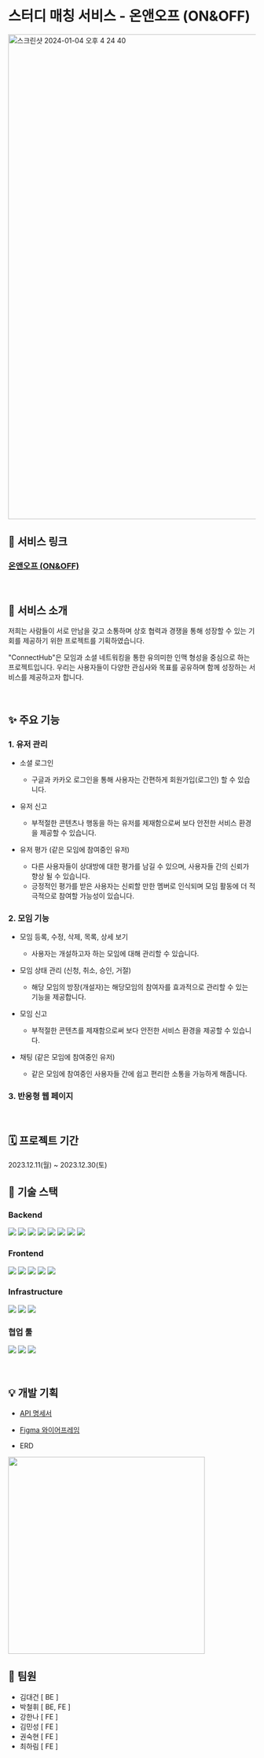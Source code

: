 # 스터디 매칭 서비스 - 온앤오프 (ON&OFF)

<img width="984" alt="스크린샷 2024-01-04 오후 4 24 40" src="https://github.com/Team-OnAndOff/front/assets/126145519/1a61da18-753c-47ff-afcc-29420f71cf35">

<br />

## 👀 서비스 링크

### [온앤오프 (ON&OFF)](http://kdt-sw-7-team05.elicecoding.com/)

<br />

## 🎉 서비스 소개

저희는 사람들이 서로 만남을 갖고 소통하며 상호 협력과 경쟁을 통해 성장할 수 있는 기회를 제공하기 위한 프로젝트를 기획하였습니다.

"ConnectHub"은 모임과 소셜 네트워킹을 통한 유의미한 인맥 형성을 중심으로 하는 프로젝트입니다. 우리는 사용자들이 다양한 관심사와 목표를 공유하며 함께 성장하는 서비스를 제공하고자 합니다.

<br />

## ✨ 주요 기능

### 1. 유저 관리

- 소셜 로그인
    - 구글과 카카오 로그인을 통해 사용자는 간편하게 회원가입(로그인) 할 수 있습니다.

- 유저 신고
  - 부적절한 콘텐츠나 행동을 하는 유저를 제재함으로써 보다 안전한 서비스 환경을 제공할 수 있습니다.

- 유저 평가 (같은 모임에 참여중인 유저)
    - 다른 사용자들이 상대방에 대한 평가를 남길 수 있으며, 사용자들 간의 신뢰가 향상 될 수 있습니다.
    - 긍정적인 평가를 받은 사용자는 신뢰할 만한 멤버로 인식되며 모임 활동에 더 적극적으로 참여할 가능성이 있습니다.

### 2. 모임 기능

- 모임 등록, 수정, 삭제, 목록, 상세 보기
  - 사용자는 개설하고자 하는 모임에 대해 관리할 수 있습니다.

- 모임 상태 관리 (신청, 취소, 승인, 거절)
  - 해당 모임의 방장(개설자)는 해당모임의 참여자를 효과적으로 관리할 수 있는 기능을 제공합니다.

- 모임 신고
  - 부적절한 콘텐츠를 제재함으로써 보다 안전한 서비스 환경을 제공할 수 있습니다.

- 채팅 (같은 모임에 참여중인 유저)
  - 같은 모임에 참여중인 사용자들 간에 쉽고 편리한 소통을 가능하게 해줍니다.

### 3. 반응형 웹 페이지

<br />

## 🗓️ 프로젝트 기간

2023.12.11(월) ~ 2023.12.30(토)

## 🥁 기술 스택

### Backend

<img src="https://img.shields.io/badge/Node.js-339933?style=flat-square&logo=nodedotjs&logoColor=white"/> <img src="https://img.shields.io/badge/Express-000000?style=flat-square&logo=express&logoColor=white"/> <img src="https://img.shields.io/badge/MySQL-4479A1?style=flat-square&logo=mysql&logoColor=white"/> <img src="https://img.shields.io/badge/TypeORM-3178C6?style=flat-square&logo=typeorm&logoColor=white"/> <img src="https://img.shields.io/badge/MongoDB-47A248?style=flat-square&logo=mongodb&logoColor=white"/> <img src="https://img.shields.io/badge/Mongoose-880000?style=flat-square&logo=mongoose&logoColor=white"/> <img src="https://img.shields.io/badge/Socket.io-010101?style=flat-square&logo=socket.io&logoColor=white"/> <img src="https://img.shields.io/badge/TypeScript-3178C6?style=flat-square&logo=typescript&logoColor=white"/>

### Frontend

<img src="https://img.shields.io/badge/React-61DAFB?style=flat-square&logo=react&logoColor=white"/> <img src="https://img.shields.io/badge/TypeScript-3178C6?style=flat-square&logo=typescript&logoColor=white"/> <img src="https://img.shields.io/badge/Tailwind_CSS-38B2AC?style=flat-square&logo=tailwind-css&logoColor=white"/> <img src="https://img.shields.io/badge/react--hook--form-0081CB?style=flat-square&logo=react&logoColor=white"/> <img src="https://img.shields.io/badge/Zustand-000?style=flat-square&logo=zustand&logoColor=white"/>

### Infrastructure

<img src="https://img.shields.io/badge/Vite-646CFF?style=flat-square&logo=vite&logoColor=white"/> <img src="https://img.shields.io/badge/PM2-2B037A?style=flat-square&logo=pm2&logoColor=white"/> <img src="https://img.shields.io/badge/NGINX-009639?style=flat-square&logo=nginx&logoColor=white"/> 

### 협업 툴

<img src="https://img.shields.io/badge/Gitlab-FC6D26?style=flat-square&logo=gitlab&logoColor=white"/> <img src="https://img.shields.io/badge/Figma-0C8CE9?style=flat-square&logo=figma&logoColor=white"/> <img src="https://img.shields.io/badge/Notion-FFFFFF?style=flat-square&logo=notion&logoColor=black"/>

<br />

## 💡 개발 기획

- [API 명세서](https://www.notion.so/API-43378c973b474266b27836ff06e103de?pvs=4)

- [Figma 와이어프레임](https://www.figma.com/file/bzRNmwnW08OrNCjGxHr0Vo/%EC%98%A8%EC%95%A4%EC%98%A4%ED%94%84?type=design&node-id=0-1&mode=design&t=GfiMBxJWxrvvLwlL-0)

- ERD
<img src="https://github.com/Team-OnAndOff/front/assets/126145519/7aca2310-d5ff-4b8e-9614-e2e394469f26" width="400"/>

<br />

## 👦 팀원
- 김대건 [ BE ]
- 박철휘 [ BE, FE ]
- 강한나 [ FE ]
- 김민성 [ FE ]
- 권숙현 [ FE ]
- 최하림 [ FE ]
